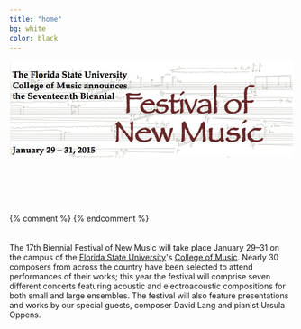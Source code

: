 ```yaml
---
title: "home"
bg: white
color: black
---
```

![JPG](/img/FNM2015banner.jpg)

{% comment %}
<span class="fa-stack subtlecircle" style="font-size:100px; background:rgba(255,166,0,0.1)">
  <i class="fa fa-circle fa-stack-2x text-white"></i>
  <i class="fa fa-bicycle fa-stack-1x text-orange"></i>
</span>
{% endcomment %}

The 17th Biennial Festival of New Music will take place January 29–31 on the campus of the [Florida State University][FSU]'s [College of Music][COM]. Nearly 30 composers from across the country have been selected to attend performances of their works; this year the festival will comprise seven different concerts featuring acoustic and electroacoustic compositions for both small and large ensembles. The festival will also feature presentations and works by our special guests, composer David Lang and pianist Ursula Oppens.

[FSU]: http://www.fsu.edu
[COM]: http://music.fsu.edu